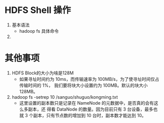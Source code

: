 # HDFS Shell 操作
1. 基本语法
	- hadoop fs 具体命令
2. 

# 其他事项
1. HDFS Block的大小为啥是128M
	-  如果寻址时间约为 10ms，而传输速率为 100MB/s，为了使寻址时间仅占传输时间的 1%， 我们要将块大小设置约为 100MB。默认的块大小 128MB。
2. hadoop fs -setrep 10 /sanguo/shuguo/kongming.txt
	- 这里设置的副本数只是记录在 NameNode 的元数据中，是否真的会有这么多副本，还 得看 DataNode 的数量。因为目前只有 3 台设备，最多也就 3 个副本，只有节点数的增加到 10 台时，副本数才能达到 10。
<!--stackedit_data:
eyJoaXN0b3J5IjpbLTE4MDI4NjgzOSwtMjA2NjU2ODIwMCwxMj
E4MjAzMjY1LC0yMDg4NzQ2NjEyLDE4MTUwODg4MjNdfQ==
-->